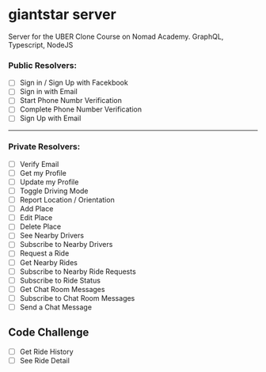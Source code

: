 # giantstar server
Server for the UBER Clone Course on Nomad Academy. GraphQL, Typescript, NodeJS

### Public Resolvers:

- [  ] Sign in / Sign Up with Facekbook
- [  ] Sign in with Email
- [  ] Start Phone Numbr Verification
- [  ] Complete Phone Number Verification
- [  ] Sign Up with Email
---

### Private Resolvers:

- [  ] Verify Email
- [  ] Get my Profile
- [  ] Update my Profile
- [  ] Toggle Driving Mode
- [  ] Report Location / Orientation
- [  ] Add Place
- [  ] Edit Place
- [  ] Delete Place
- [  ] See Nearby Drivers
- [  ] Subscribe to Nearby Drivers
- [  ] Request a Ride
- [  ] Get Nearby Rides
- [  ] Subscribe to Nearby Ride Requests
- [  ] Subscribe to Ride Status
- [  ] Get Chat Room Messages
- [  ] Subscribe to Chat Room Messages
- [  ] Send a Chat Message

## Code Challenge

- [  ] Get Ride History
- [  ] See Ride Detail